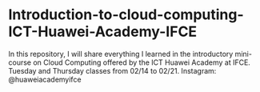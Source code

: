 # Introduction-to-cloud-computing-ICT-Huawei-Academy-IFCE
In this repository, I will share everything I learned in the introductory mini-course on Cloud Computing offered by the ICT Huawei Academy at IFCE.
Tuesday and Thursday classes from 02/14 to 02/21.
Instagram: @huaweiacademyifce  
